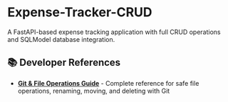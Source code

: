 # Expense-Tracker-CRUD

A FastAPI-based expense tracking application with full CRUD operations and SQLModel database integration.

## 📚 Developer References

- **[Git & File Operations Guide](./GIT_FILE_OPERATIONS_GUIDE.md)** - Complete reference for safe file operations, renaming, moving, and deleting with Git